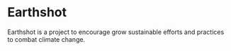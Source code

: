 # Earthshot
Earthshot is a project to encourage grow sustainable efforts and practices to combat climate change. 
